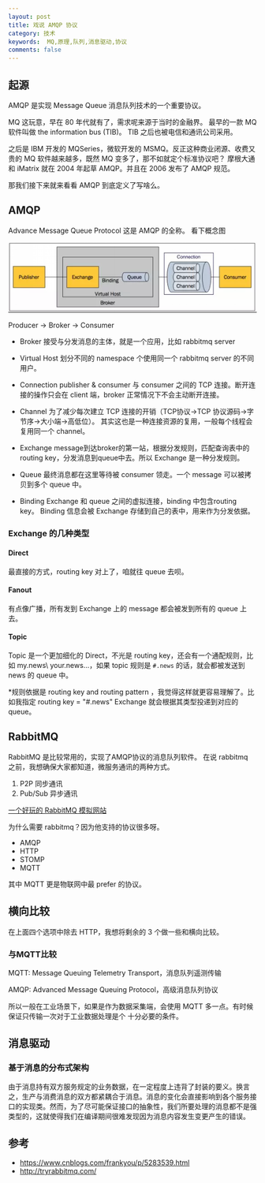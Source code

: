 ```yaml
---
layout: post
title: 戏说 AMQP 协议
category: 技术
keywords:  MQ,原理,队列,消息驱动,协议
comments: false
---
```


## 起源

AMQP 是实现 Message Queue 消息队列技术的一个重要协议。

MQ 这玩意，早在 80 年代就有了，需求呢来源于当时的金融界。
最早的一款 MQ 软件叫做 the information bus (TIB)。
TIB 之后也被电信和通讯公司采用。

之后是 IBM 开发的 MQSeries，微软开发的 MSMQ。反正这种商业闭源、收费又贵的 MQ 软件越来越多，既然 MQ 变多了，那不如就定个标准协议吧？
摩根大通和 iMatrix 就在 2004 年起草 AMQP。并且在 2006 发布了 AMQP 规范。

那我们接下来就来看看 AMQP 到底定义了写啥么。

<!--more-->

## AMQP

Advance Message Queue Protocol 这是 AMQP 的全称。
看下概念图

![pic-1](../assets/img/amqp/amqp-1.png)

Producer -> Broker -> Consumer

- Broker
  接受与分发消息的主体，就是一个应用，比如 rabbitmq server

- Virtual Host
  划分不同的 namespace 个使用同一个 rabbitmq server 的不同用户。

- Connection
  publisher & consumer 与 consumer 之间的 TCP 连接。断开连接的操作只会在 client 端，broker 正常情况下不会主动断开连接。

- Channel
  为了减少每次建立 TCP 连接的开销（TCP协议->TCP 协议源码->字节序->大小端->高低位）。
  其实这也是一种连接资源的复用，一般每个线程会复用同一个 channel。

- Exchange
  message到达broker的第一站，根据分发规则，匹配查询表中的routing key，分发消息到queue中去。所以 Exchange 是一种分发规则。

- Queue
  最终消息都在这里等待被 consumer 领走。一个 message 可以被拷贝到多个 queue 中。

- Binding
  Exchange 和 queue 之间的虚拟连接，binding 中包含routing key。
  Binding 信息会被 Exchange 存储到自己的表中，用来作为分发依据。

### Exchange 的几种类型

#### Direct

最直接的方式，routing key 对上了，咱就往 queue 去呗。

#### Fanout

有点像广播，所有发到 Exchange 上的 message 都会被发到所有的 queue 上去。

#### Topic

Topic 是一个更加细化的 Direct，不光是 routing key，还会有一个通配规则，比如 my.news\ your.news...，如果 topic 规则是 `#.news` 的话，就会都被发送到 news 的 queue 中。

*规则依据是 routing key and routing pattern ，我觉得这样就更容易理解了。比如我指定 routing key = "#.news" Exchange 就会根据其类型投递到对应的 queue。

## RabbitMQ

RabbitMQ 是比较常用的，实现了AMQP协议的消息队列软件。
在说 rabbitmq 之前，我想确保大家都知道，微服务通讯的两种方式。

1. P2P 同步通讯
2. Pub/Sub 异步通讯

[一个好玩的 RabbitMQ 模拟网站](http://tryrabbitmq.com/)

为什么需要 rabbitmq？因为他支持的协议很多呀。

- AMQP
- HTTP
- STOMP
- MQTT

其中 MQTT 更是物联网中最 prefer 的协议。

## 横向比较

在上面四个选项中除去 HTTP，我想将剩余的 3 个做一些和横向比较。

### 与MQTT比较

MQTT: Message Queuing Telemetry Transport，消息队列遥测传输

AMQP: Advanced Message Queuing Protocol，高级消息队列协议

所以一般在工业场景下，如果是作为数据采集端，会使用 MQTT 多一点。有时候保证只传输一次对于工业数据处理是个
十分必要的条件。


## 消息驱动

### 基于消息的分布式架构

由于消息持有双方服务规定的业务数据，在一定程度上违背了封装的要义。换言之，生产与消费消息的双方都紧耦合于消息。消息的变化会直接影响到各个服务接口的实现类。然而，为了尽可能保证接口的抽象性，我们所要处理的消息都不是强类型的，这就使得我们在编译期间很难发现因为消息内容发生变更产生的错误。


## 参考

- <https://www.cnblogs.com/frankyou/p/5283539.html>
- <http://tryrabbitmq.com/>